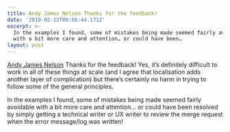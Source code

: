 ```yaml
---
title: Andy James Nelson Thanks for the feedback!
date: '2019-02-13T09:56:44.171Z'
excerpt: >-
  In the examples I found, some of mistakes being made seemed fairly avoidable
  with a bit more care and attention… or could have been…
layout: post
---
```

[Andy James Nelson](https://medium.com/u/596961c6df90) Thanks for the feedback! Yes, it’s definitely difficult to work in all of these things at scale (and I agree that localisation adds another layer of complication) but there’s certainly no harm in trying to follow some of the general principles.

In the examples I found, some of mistakes being made seemed fairly avoidable with a bit more care and attention… or could have been resolved by simply getting a technical writer or UX writer to review the merge request when the error message/log was written!
